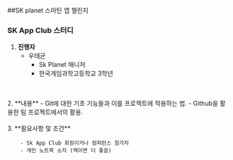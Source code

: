##SK planet 스마틴 앱 챌린지 
<br>
### SK App Club 스터디 

1. **진행자**  
	- 우태균
		- Sk Planet 매니저
		- 한국게임과학고등학교 3학년
<br>
<br>
2. **내용**
	- Git에 대한 기초 기능들과 이를 프로젝트에 적용하는 법.
	- Github을 활용한 팀 프로젝트에서의 활용.
<br>
<br>	
3. **필요사항 및 조건**

		- Sk App Club 회원이거나 컴퍼런스 참가자
		- 개인 노트북 소지 (맥이면 더 좋음)
